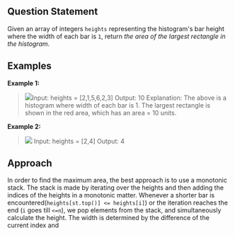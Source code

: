 ## Question Statement
Given an array of integers `heights` representing the histogram's bar height where the width of each bar is `1`, return _the area of the largest rectangle in the histogram_.
## Examples
**Example 1:**
>![](https://assets.leetcode.com/uploads/2021/01/04/histogram.jpg)Input: heights = [2,1,5,6,2,3]
>Output: 10
>Explanation: The above is a histogram where width of each bar is 1. The largest rectangle is shown in the red area, which has an area = 10 units.

**Example 2:**
>![](https://assets.leetcode.com/uploads/2021/01/04/histogram-1.jpg)
>Input: heights = [2,4]
>Output: 4
## Approach
In order to find the maximum area, the best approach is to use a monotonic stack. The stack is made by iterating over the heights and then adding the indices of the heights in a monotonic matter. Whenever a shorter bar is encountered(`heights[st.top()] <= heights[i]`) or the iteration reaches the end (`i` goes till `<=n`), we pop elements from the stack, and simultaneously calculate the height. The width is determined by the difference of the current index and 